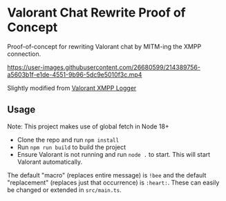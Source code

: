 # Valorant Chat Rewrite Proof of Concept
Proof-of-concept for rewriting Valorant chat by MITM-ing the XMPP connection.

https://user-images.githubusercontent.com/26680599/214389756-a5603b1f-e1de-4551-9b96-5dc9e5010f3c.mp4

Slightly modified from [Valorant XMPP Logger](https://github.com/techchrism/valorant-xmpp-logger)

## Usage
Note: This project makes use of global fetch in Node 18+
 - Clone the repo and run `npm install`
 - Run `npm run build` to build the project
 - Ensure Valorant is not running and run `node .` to start. This will start Valorant automatically.

The default "macro" (replaces entire message) is `!bee` and the default "replacement" (replaces just that occurrence) is `:heart:`.
These can easily be changed or extended in `src/main.ts`.